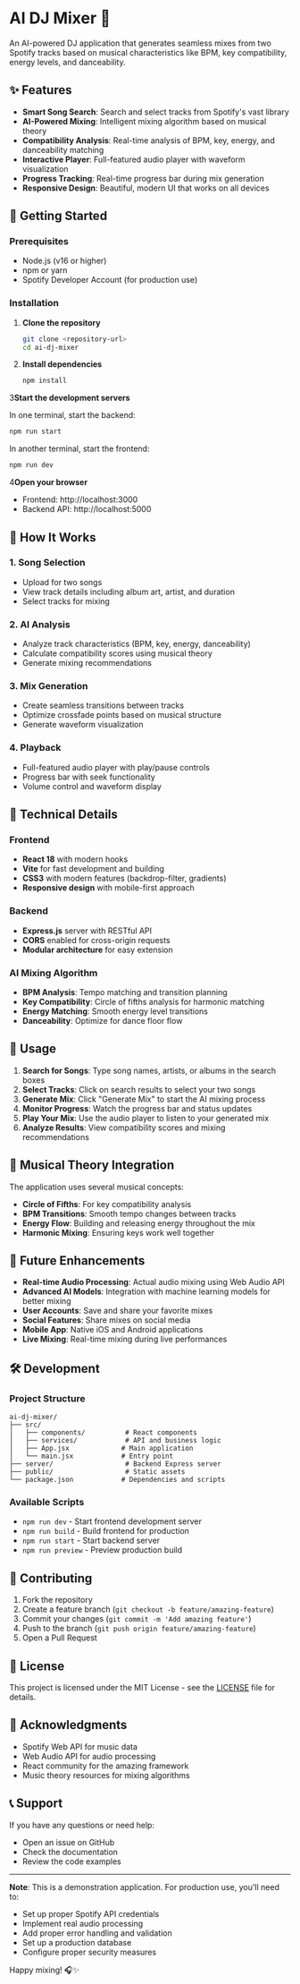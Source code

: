 # AI DJ Mixer 🎵

An AI-powered DJ application that generates seamless mixes from two Spotify tracks based on musical characteristics like BPM, key compatibility, energy levels, and danceability.

## ✨ Features

- **Smart Song Search**: Search and select tracks from Spotify's vast library
- **AI-Powered Mixing**: Intelligent mixing algorithm based on musical theory
- **Compatibility Analysis**: Real-time analysis of BPM, key, energy, and danceability matching
- **Interactive Player**: Full-featured audio player with waveform visualization
- **Progress Tracking**: Real-time progress bar during mix generation
- **Responsive Design**: Beautiful, modern UI that works on all devices

## 🚀 Getting Started

### Prerequisites

- Node.js (v16 or higher)
- npm or yarn
- Spotify Developer Account (for production use)

### Installation

1. **Clone the repository**
   ```bash
   git clone <repository-url>
   cd ai-dj-mixer
   ```

2. **Install dependencies**
   ```bash
   npm install
   ```

3**Start the development servers**
   
   In one terminal, start the backend:
   ```bash
   npm run start
   ```
   
   In another terminal, start the frontend:
   ```bash
   npm run dev
   ```

4**Open your browser**
   - Frontend: http://localhost:3000
   - Backend API: http://localhost:5000

## 🎯 How It Works

### 1. Song Selection
- Upload for two songs
- View track details including album art, artist, and duration
- Select tracks for mixing

### 2. AI Analysis
- Analyze track characteristics (BPM, key, energy, danceability)
- Calculate compatibility scores using musical theory
- Generate mixing recommendations

### 3. Mix Generation
- Create seamless transitions between tracks
- Optimize crossfade points based on musical structure
- Generate waveform visualization

### 4. Playback
- Full-featured audio player with play/pause controls
- Progress bar with seek functionality
- Volume control and waveform display

## 🔧 Technical Details

### Frontend
- **React 18** with modern hooks
- **Vite** for fast development and building
- **CSS3** with modern features (backdrop-filter, gradients)
- **Responsive design** with mobile-first approach

### Backend
- **Express.js** server with RESTful API
- **CORS** enabled for cross-origin requests
- **Modular architecture** for easy extension

### AI Mixing Algorithm
- **BPM Analysis**: Tempo matching and transition planning
- **Key Compatibility**: Circle of fifths analysis for harmonic matching
- **Energy Matching**: Smooth energy level transitions
- **Danceability**: Optimize for dance floor flow

## 📱 Usage

1. **Search for Songs**: Type song names, artists, or albums in the search boxes
2. **Select Tracks**: Click on search results to select your two songs
3. **Generate Mix**: Click "Generate Mix" to start the AI mixing process
4. **Monitor Progress**: Watch the progress bar and status updates
5. **Play Your Mix**: Use the audio player to listen to your generated mix
6. **Analyze Results**: View compatibility scores and mixing recommendations

## 🎵 Musical Theory Integration

The application uses several musical concepts:

- **Circle of Fifths**: For key compatibility analysis
- **BPM Transitions**: Smooth tempo changes between tracks
- **Energy Flow**: Building and releasing energy throughout the mix
- **Harmonic Mixing**: Ensuring keys work well together

## 🔮 Future Enhancements

- **Real-time Audio Processing**: Actual audio mixing using Web Audio API
- **Advanced AI Models**: Integration with machine learning models for better mixing
- **User Accounts**: Save and share your favorite mixes
- **Social Features**: Share mixes on social media
- **Mobile App**: Native iOS and Android applications
- **Live Mixing**: Real-time mixing during live performances

## 🛠️ Development

### Project Structure
```
ai-dj-mixer/
├── src/
│   ├── components/          # React components
│   ├── services/            # API and business logic
│   ├── App.jsx             # Main application
│   └── main.jsx            # Entry point
├── server/                  # Backend Express server
├── public/                  # Static assets
└── package.json            # Dependencies and scripts
```

### Available Scripts
- `npm run dev` - Start frontend development server
- `npm run build` - Build frontend for production
- `npm run start` - Start backend server
- `npm run preview` - Preview production build

## 🤝 Contributing

1. Fork the repository
2. Create a feature branch (`git checkout -b feature/amazing-feature`)
3. Commit your changes (`git commit -m 'Add amazing feature'`)
4. Push to the branch (`git push origin feature/amazing-feature`)
5. Open a Pull Request

## 📄 License

This project is licensed under the MIT License - see the [LICENSE](LICENSE) file for details.

## 🙏 Acknowledgments

- Spotify Web API for music data
- Web Audio API for audio processing
- React community for the amazing framework
- Music theory resources for mixing algorithms

## 📞 Support

If you have any questions or need help:
- Open an issue on GitHub
- Check the documentation
- Review the code examples

---

**Note**: This is a demonstration application. For production use, you'll need to:
- Set up proper Spotify API credentials
- Implement real audio processing
- Add proper error handling and validation
- Set up a production database
- Configure proper security measures

Happy mixing! 🎧✨